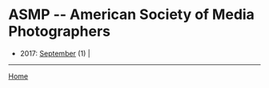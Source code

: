 # ASMP -- American Society of Media Photographers

  * 2017: 
      [September](./asmp-american-society-of-media-photographers-2017-09.md) (1) | 

----

[Home](../)
